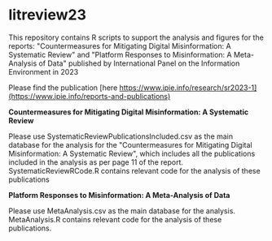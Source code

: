 # litreview23

This repository contains R scripts to support the analysis and figures for the reports: "Countermeasures for Mitigating Digital Misinformation: A Systematic Review" and "Platform Responses to Misinformation: A Meta-Analysis of Data" published by International Panel on the Information Environment in 2023

Please find the publication [here https://www.ipie.info/research/sr2023-1](https://www.ipie.info/reports-and-publications)

**Countermeasures for Mitigating Digital Misinformation: A Systematic Review**

Please use SystematicReviewPublicationsIncluded.csv as the main database for the analysis for the "Countermeasures for Mitigating Digital Misinformation: A Systematic Review", which includes all the publications included in the analysis as per page 11 of the report. SystematicReviewRCode.R contains relevant code for the analysis of these publications

**Platform Responses to Misinformation: A Meta-Analysis of Data**

Please use MetaAnalysis.csv as the main database for the analysis. MetaAnalysis.R contains relevant code for the analysis of these publications.
